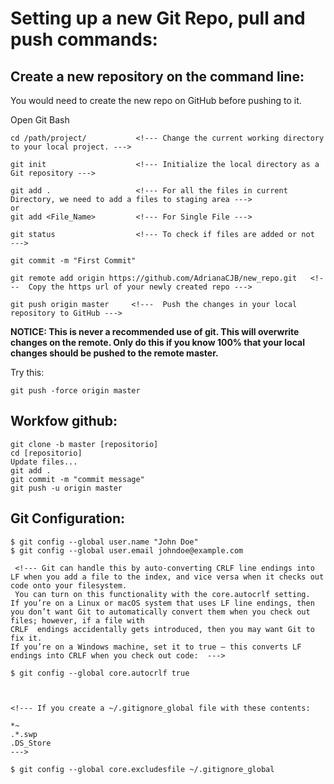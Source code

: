 # Setting up a new Git Repo, pull and push commands:



## Create a new repository on the command line:

You would need to create the new repo on GitHub before pushing to it.

Open Git Bash
```
cd /path/project/           <!--- Change the current working directory to your local project. --->

git init                    <!--- Initialize the local directory as a Git repository --->

git add .                   <!--- For all the files in current Directory, we need to add a files to staging area --->
or 
git add <File_Name>         <!--- For Single File --->

git status                  <!--- To check if files are added or not  --->

git commit -m "First Commit"

git remote add origin https://github.com/AdrianaCJB/new_repo.git   <!---  Copy the https url of your newly created repo --->

git push origin master     <!---  Push the changes in your local repository to GitHub --->

```

**NOTICE: This is never a recommended use of git. This will overwrite changes on the remote. 
Only do this if you know 100% that your local changes should be pushed to the remote master.**

Try this: 
```
git push -force origin master
```

## Workfow github:

```
git clone -b master [repositorio]
cd [repositorio]
Update files...
git add .
git commit -m "commit message"
git push -u origin master
```

## Git Configuration:

```
$ git config --global user.name "John Doe"
$ git config --global user.email johndoe@example.com

 <!--- Git can handle this by auto-converting CRLF line endings into LF when you add a file to the index, and vice versa when it checks out code onto your filesystem.
 You can turn on this functionality with the core.autocrlf setting. 
If you’re on a Linux or macOS system that uses LF line endings, then you don’t want Git to automatically convert them when you check out files; however, if a file with 
CRLF  endings accidentally gets introduced, then you may want Git to fix it.
If you’re on a Windows machine, set it to true — this converts LF endings into CRLF when you check out code:  --->

$ git config --global core.autocrlf true



<!--- If you create a ~/.gitignore_global file with these contents:

*~
.*.swp
.DS_Store
--->

$ git config --global core.excludesfile ~/.gitignore_global

```
